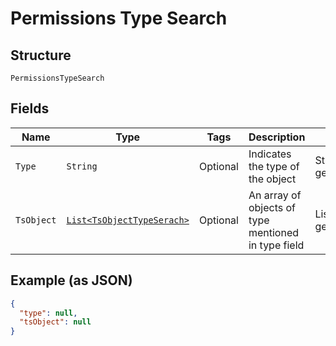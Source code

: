 
# Permissions Type Search

## Structure

`PermissionsTypeSearch`

## Fields

| Name | Type | Tags | Description | Getter | Setter |
|  --- | --- | --- | --- | --- | --- |
| `Type` | `String` | Optional | Indicates the type of the object | String getType() | setType(String type) |
| `TsObject` | [`List<TsObjectTypeSerach>`](../../doc/models/ts-object-type-serach.md) | Optional | An array of objects of type mentioned in type field | List<TsObjectTypeSerach> getTsObject() | setTsObject(List<TsObjectTypeSerach> tsObject) |

## Example (as JSON)

```json
{
  "type": null,
  "tsObject": null
}
```

